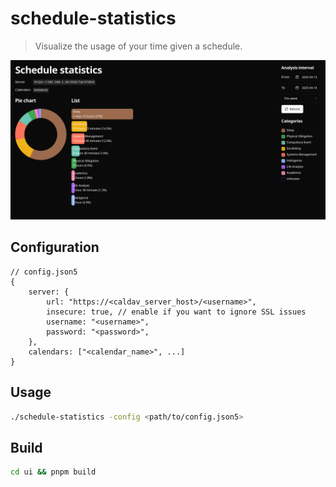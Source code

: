 # schedule-statistics

> Visualize the usage of your time given a schedule.

![demo.png](./docs/demo.png)

## Configuration

```json5
// config.json5
{
	server: {
		url: "https://<caldav_server_host>/<username>",
		insecure: true, // enable if you want to ignore SSL issues
		username: "<username>",
		password: "<password>",
	},
	calendars: ["<calendar_name>", ...]
}
```

## Usage

```sh
./schedule-statistics -config <path/to/config.json5>
```

## Build

```sh
cd ui && pnpm build
```

